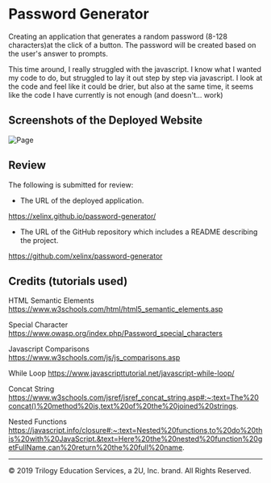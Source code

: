 # Password Generator

Creating an application that generates a random password (8-128 characters)at the click of a button. The password will be created based on the user's answer to prompts.

This time around, I really struggled with the javascript. I know what I wanted my code to do, but struggled to lay it out step by step via javascript. I look at the code and feel like it could be drier, but also at the same time, it seems like the code I have currently is not enough (and doesn't... work)

## Screenshots of the Deployed Website
![Page](https://user-images.githubusercontent.com/66236313/85996692-6a346e80-b9bd-11ea-945c-c84baa0cd2bc.png)

## Review

The following is submitted for review:

* The URL of the deployed application.

https://xelinx.github.io/password-generator/

* The URL of the GitHub repository which includes a README describing the project.

https://github.com/xelinx/password-generator

## Credits (tutorials used)

HTML Semantic Elements https://www.w3schools.com/html/html5_semantic_elements.asp

Special Character https://www.owasp.org/index.php/Password_special_characters

Javascript Comparisons https://www.w3schools.com/js/js_comparisons.asp

While Loop https://www.javascripttutorial.net/javascript-while-loop/

Concat String https://www.w3schools.com/jsref/jsref_concat_string.asp#:~:text=The%20concat()%20method%20is,text%20of%20the%20joined%20strings.

Nested Functions https://javascript.info/closure#:~:text=Nested%20functions,to%20do%20this%20with%20JavaScript.&text=Here%20the%20nested%20function%20getFullName,can%20return%20the%20full%20name.
- - -
© 2019 Trilogy Education Services, a 2U, Inc. brand. All Rights Reserved.
